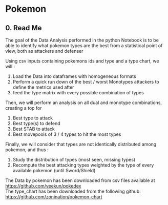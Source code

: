 # Pokemon
## 0\. Read Me
The goal of the Data Analysis performed in the python Notebook is to be able to identify what pokemon types are the best from a statistical point of view, both as attackers and defenser  

Using csv inputs containing pokemons ids and type and a type chart, we will : 
1. Load the Data into dataframes with homogeneous formats  
2. Perform a quick run down of the best / worst Monotypes attackers to define the metrics used after
3. feed the type matrix with every possible combination of types  

Then, we will perform an analysis on all dual and monotype combinations, creating a top for 
1. Best type to attack  
2. Best type(s) to defend  
3. Best STAB to attack  
4. Best movepools of 3 / 4 types to hit the most types

Finally, we will consider that types are not identically distributed among pokemon, and thus :
1. Study the distribution of types (most seen, missing types)
1. Recompute the best attacking types weighted by the type of every available pokemon (until Sword/Shield)

The Data by pokemon has been downloaded from csv files available at https://github.com/veekun/pokedex  
The type_chart has been downloaded from the following github: https://github.com/zonination/pokemon-chart
